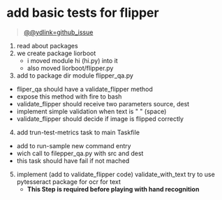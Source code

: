 # add basic tests for flipper

> [@@ydlink=github_issue](https://github.com/lioryah/lior-bootstrap/issues/3)

1. read about packages
2. we create package liorboot
   - i moved module hi (hi.py) into it
   - also moved liorboot/flipper.py
3. add to package dir module flipper_qa.py

- fliper_qa should have a validate_flipper method
- expose this method with fire to bash
- validate_flipper should receive two parameters source, dest
- implement simple validation when text is " " (space)
- validate_flipper should decide if image is flipped correctly

4. add trun-test-metrics task to main Taskfile

- add to run-sample new command entry
- wich call to filepper_qa.py with src and dest
- this task should have fail if not mached

5. implement (add to validate_flipper code) validate_with_text
   try to use pytesseract package for ocr for text
   - **This Step is required before playing with hand recognition**

